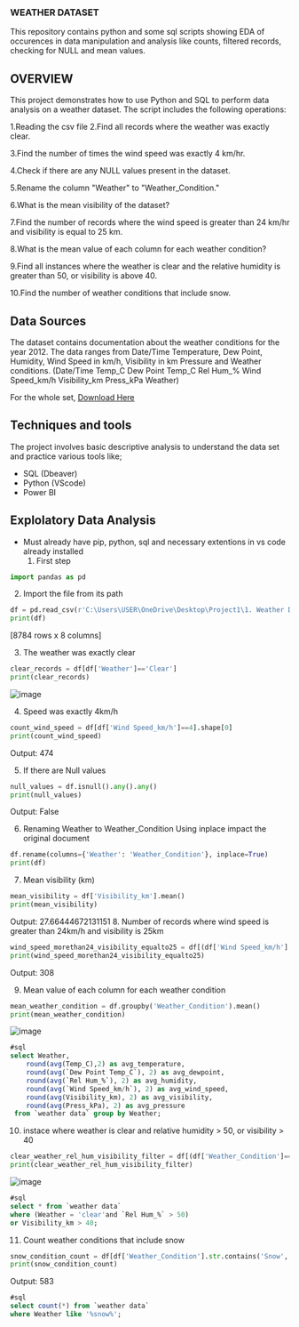 ### WEATHER DATASET ###
This repository contains python and some sql scripts showing EDA of occurences in data manipulation and analysis like counts, filtered records, checking for NULL and mean values.
## OVERVIEW ##
This project demonstrates how to use Python and SQL to perform data analysis on a weather dataset. The script includes the following operations:

1.Reading the csv file
2.Find all records where the weather was exactly clear.

3.Find the number of times the wind speed was exactly 4 km/hr.

4.Check if there are any NULL values present in the dataset.

5.Rename the column "Weather" to "Weather_Condition."

6.What is the mean visibility of the dataset?

7.Find the number of records where the wind speed is greater than 24 km/hr and visibility is equal to 25 km.

8.What is the mean value of each column for each weather condition?

9.Find all instances where the weather is clear and the relative humidity is greater than 50, or visibility is above 40.

10.Find the number of weather conditions that include snow.

## Data Sources ##
The dataset contains documentation about the weather conditions for the year 2012. The data ranges from Date/Time	Temperature,	Dew Point, Humidity,	Wind Speed in km/h,	Visibility in km	Pressure and Weather conditions.
(Date/Time	Temp_C	Dew Point Temp_C	Rel Hum_%	Wind Speed_km/h	Visibility_km	Press_kPa	Weather)


For the whole set, [Download Here](https://www.kaggle.com/datasets/ayushmi77al/weather-data-set-for-beginners)
## Techniques and tools ##
The project involves basic descriptive analysis to understand the data set and practice various tools like;
- SQL (Dbeaver)
- Python (VScode)
- Power BI
## Explolatory Data Analysis ##
* Must already have pip, python, sql and necessary extentions in vs code already installed
  1. First step
```python
import pandas as pd
```
  2. Import the file from its path
```python
df = pd.read_csv(r'C:\Users\USER\OneDrive\Desktop\Project1\1. Weather Data.csv')
print(df)
```
[8784 rows x 8 columns]

  3. The weather was exactly clear
```python
clear_records = df[df['Weather']=='Clear']
print(clear_records)
```
![image](https://github.com/user-attachments/assets/1956d72e-28a5-4951-b934-838a11d89099)

  4. Speed was exactly 4km/h
```python
count_wind_speed = df[df['Wind Speed_km/h']==4].shape[0]
print(count_wind_speed)
```
Output: 474

  5. If there are Null values
```python
null_values = df.isnull().any().any()
print(null_values)
```
Output: False

  6. Renaming Weather to Weather_Condition
Using inplace impact the original document
```python
df.rename(columns={'Weather': 'Weather_Condition'}, inplace=True)
print(df)
```
  7. Mean visibility (km)
```python
mean_visibility = df['Visibility_km'].mean()
print(mean_visibility)
```
Output: 27.66444672131151
  8. Number of records where wind speed is greater than 24km/h and visibility is 25km
```python
wind_speed_morethan24_visibility_equalto25 = df[(df['Wind Speed_km/h'] > 24) &(df['Visibility_km']==25)].shape[0]
print(wind_speed_morethan24_visibility_equalto25)
```
Output: 308

  9. Mean value of each column for each weather condition
```python
mean_weather_condition = df.groupby('Weather_Condition').mean()
print(mean_weather_condition)
```
![image](https://github.com/user-attachments/assets/5cec79cd-2256-4a37-9d2c-3cdce538f7e5)
```sql
#sql
select Weather,
	round(avg(Temp_C),2) as avg_temperature,
    round(avg(`Dew Point Temp_C`), 2) as avg_dewpoint,
    round(avg(`Rel Hum_%`), 2) as avg_humidity,
    round(avg(`Wind Speed_km/h`), 2) as avg_wind_speed,
    round(avg(Visibility_km), 2) as avg_visibility,
    round(avg(Press_kPa), 2) as avg_pressure
 from `weather data` group by Weather;
```

  10. instace where weather is clear and relative humidity > 50, or visibility > 40
```python
clear_weather_rel_hum_visibility_filter = df[(df['Weather_Condition']== 'Clear')& (df['Rel Hum_%'] > 50) | (df['Visibility_km']>40)]
print(clear_weather_rel_hum_visibility_filter)
```
![image](https://github.com/user-attachments/assets/0686d909-9fef-4247-9242-1b506f57f03e)

```sql
#sql
select * from `weather data`
where (Weather = 'clear'and `Rel Hum_%` > 50) 
or Visibility_km > 40;
```

  11. Count weather conditions that include snow
```python
snow_condition_count = df[df['Weather_Condition'].str.contains('Snow', case=False)].shape[0]
print(snow_condition_count)
```
Output: 583
```sql
#sql
select count(*) from `weather data`
where Weather like '%snow%';
```

